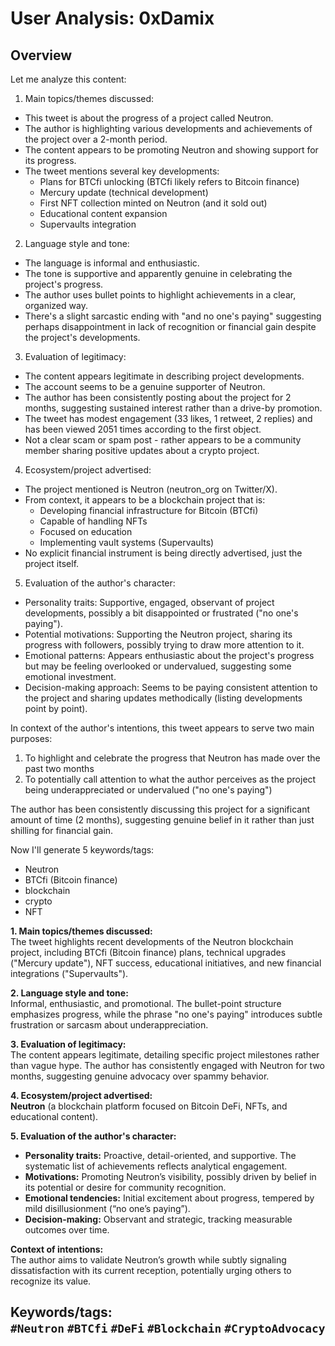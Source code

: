 # User Analysis: 0xDamix

## Overview

<think>
Let me analyze this content:

1. Main topics/themes discussed:
- This tweet is about the progress of a project called Neutron.
- The author is highlighting various developments and achievements of the project over a 2-month period.
- The content appears to be promoting Neutron and showing support for its progress.
- The tweet mentions several key developments:
  - Plans for BTCfi unlocking (BTCfi likely refers to Bitcoin finance)
  - Mercury update (technical development)
  - First NFT collection minted on Neutron (and it sold out)
  - Educational content expansion
  - Supervaults integration

2. Language style and tone:
- The language is informal and enthusiastic.
- The tone is supportive and apparently genuine in celebrating the project's progress.
- The author uses bullet points to highlight achievements in a clear, organized way.
- There's a slight sarcastic ending with "and no one's paying" suggesting perhaps disappointment in lack of recognition or financial gain despite the project's developments.

3. Evaluation of legitimacy:
- The content appears legitimate in describing project developments.
- The account seems to be a genuine supporter of Neutron.
- The author has been consistently posting about the project for 2 months, suggesting sustained interest rather than a drive-by promotion.
- The tweet has modest engagement (33 likes, 1 retweet, 2 replies) and has been viewed 2051 times according to the first object.
- Not a clear scam or spam post - rather appears to be a community member sharing positive updates about a crypto project.

4. Ecosystem/project advertised:
- The project mentioned is Neutron (neutron_org on Twitter/X).
- From context, it appears to be a blockchain project that is:
  * Developing financial infrastructure for Bitcoin (BTCfi)
  * Capable of handling NFTs
  * Focused on education
  * Implementing vault systems (Supervaults)
- No explicit financial instrument is being directly advertised, just the project itself.

5. Evaluation of the author's character:
- Personality traits: Supportive, engaged, observant of project developments, possibly a bit disappointed or frustrated ("no one's paying").
- Potential motivations: Supporting the Neutron project, sharing its progress with followers, possibly trying to draw more attention to it.
- Emotional patterns: Appears enthusiastic about the project's progress but may be feeling overlooked or undervalued, suggesting some emotional investment.
- Decision-making approach: Seems to be paying consistent attention to the project and sharing updates methodically (listing developments point by point).

In context of the author's intentions, this tweet appears to serve two main purposes:
1. To highlight and celebrate the progress that Neutron has made over the past two months
2. To potentially call attention to what the author perceives as the project being underappreciated or undervalued ("no one's paying")

The author has been consistently discussing this project for a significant amount of time (2 months), suggesting genuine belief in it rather than just shilling for financial gain.

Now I'll generate 5 keywords/tags:
- Neutron
- BTCfi (Bitcoin finance)
- blockchain
- crypto
- NFT
</think>

**1. Main topics/themes discussed:**  
The tweet highlights recent developments of the Neutron blockchain project, including BTCfi (Bitcoin finance) plans, technical upgrades ("Mercury update"), NFT success, educational initiatives, and new financial integrations ("Supervaults").  

**2. Language style and tone:**  
Informal, enthusiastic, and promotional. The bullet-point structure emphasizes progress, while the phrase "no one's paying" introduces subtle frustration or sarcasm about underappreciation.  

**3. Evaluation of legitimacy:**  
The content appears legitimate, detailing specific project milestones rather than vague hype. The author has consistently engaged with Neutron for two months, suggesting genuine advocacy over spammy behavior.  

**4. Ecosystem/project advertised:**  
**Neutron** (a blockchain platform focused on Bitcoin DeFi, NFTs, and educational content).  

**5. Evaluation of the author's character:**  
- **Personality traits:** Proactive, detail-oriented, and supportive. The systematic list of achievements reflects analytical engagement.  
- **Motivations:** Promoting Neutron’s visibility, possibly driven by belief in its potential or desire for community recognition.  
- **Emotional tendencies:** Initial excitement about progress, tempered by mild disillusionment (“no one’s paying”).  
- **Decision-making:** Observant and strategic, tracking measurable outcomes over time.  

**Context of intentions:**  
The author aims to validate Neutron’s growth while subtly signaling dissatisfaction with its current reception, potentially urging others to recognize its value.  

**Keywords/tags:**  
`#Neutron` `#BTCfi` `#DeFi` `#Blockchain` `#CryptoAdvocacy`
---
